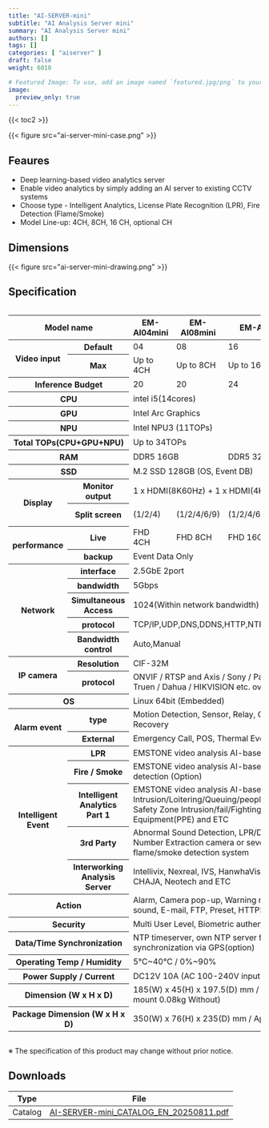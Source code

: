 ```yaml
---
title: "AI-SERVER-mini"
subtitle: "AI Analysis Server mini"
summary: "AI Analysis Server mini"
authors: []
tags: []
categories: [ "aiserver" ]
draft: false
weight: 6010

# Featured Image: To use, add an image named `featured.jpg/png` to your page's folder.
image:
  preview_only: true
---
```


{{< toc2 >}}

<div class="container">
<div class="row justify-content-center align-items-center">
<div class="col-sm-5">

{{< figure src="ai-server-mini-case.png" >}}

</div>
</div>
</div>

<div class="container">
<div class="row justify-content-center">
<div class="col-12 col-sm-7 pl-0">


## Feaures

- Deep learning-based video analytics server
- Enable video analytics by simply adding an AI server to existing CCTV systems
- Choose type - Intelligent Analytics, License Plate Recognition (LPR), Fire Detection (Flame/Smoke)
- Model Line-up: 4CH, 8CH, 16 CH, optional CH

</div>
<div class="col-12 col-sm-5 pl-0">

## Dimensions

{{< figure src="ai-server-mini-drawing.png" >}}

</div>
</div>
</div>

## Specification

<div style="overflow-x: auto">
<table class="spec">
<thead>
<tr>
<th colspan="2">Model name</th>
<th>EM-AI04mini</th>
<th>EM-AI08mini</th>
<th>EM-AI16mini</th>
<th>EM-AI00mini</th>
</tr>
</thead>
<tbody>
<tr>
<th rowspan="2">Video input</th>
<th>Default</th>
<td>04</td>
<td>08</td>
<td>16</td>
<td>0</td>
</tr>
<tr>
<th>Max</th>
<td>Up to 4CH</td>
<td>Up to 8CH</td>
<td>Up to 16CH</td>
<td>Up to 16CH</td>
</tr>
<tr>
<th colspan="2">Inference Budget</th>
<td>20</td>
<td>20</td>
<td>24</td>
<td>24</td>
</tr>
<tr>
<th colspan="2">CPU</th>
<td colspan="4">intel i5(14cores)</td>
</tr>
<tr>
<th colspan="2">GPU</th>
<td colspan="4">Intel Arc Graphics</td>
</tr>
<tr>
<th colspan="2">NPU</th>
<td colspan="4">Intel NPU3 (11TOPs)</td>
</tr>
<tr>
<th colspan="2">Total TOPs(CPU+GPU+NPU)</th>
<td colspan="4">Up to 34TOPs</td>
</tr>
<tr>
<th colspan="2">RAM</th>
<td colspan="2">DDR5 16GB</td>
<td colspan="2">DDR5 32GB</td>
</tr>
<tr>
<th colspan="2">SSD</th>
<td colspan="4">M.2 SSD 128GB (OS, Event DB)</td>
</tr>
<tr>
<th rowspan="2">Display</th>
<th>Monitor output</th>
<td colspan="4">1 x HDMI(8K60Hz) + 1 x HDMI(4K60Hz)</td>
</tr>
<tr>
<th>Split screen</td>
<td>(1/2/4)</td>
<td>(1/2/4/6/9)</td>
<td>(1/2/4/6/10/13/16)</td>
<td>depend on CH</td>
</tr>
<tr>
<th rowspan="2">performance</th>
<th>Live</td>
<td>FHD 4CH</td>
<td>FHD 8CH</td>
<td>FHD 16CH</td>
<td>up to license</td>
</tr>
<th>backup</th>
<td colspan="4">Event Data Only</td>
</tr>
<tr>
<th rowspan="5">Network</th>
<th>interface</th>
<td colspan="4">2.5GbE 2port</td>
</tr>
<tr>
<th>bandwidth</th>
<td colspan="4">5Gbps</td>
</tr>
<tr>
<th>Simultaneous Access</th>
<td colspan="4">1024(Within network bandwidth)</td>
</tr>
<tr>
<th>protocol</th>
<td colspan="4">TCP/IP,UDP,DNS,DDNS,HTTP,NTP,RTP/RTCP,RTSP</td>
</tr>
<tr>
<th>Bandwidth control</th>
<td colspan="4">Auto,Manual</td>
</tr>
<tr>
<th rowspan="2">IP camera</th>
<th>Resolution</th>
<td colspan="4">CIF-32M</td>
</tr>
<tr>
<th>protocol</th>
<td colspan="4">ONVIF / RTSP and Axis / Sony / Panasonic / Hanwha / Truen / Dahua / HIKVISION etc. over 130+</td>
</tr>
<tr>
<th colspan="2">OS</th>
<td colspan="4">Linux 64bit (Embedded)</td>
</tr>
<tr>
<th rowspan="2">Alarm event</th>
<th>type</th>
<td colspan="4">Motion Detection, Sensor, Relay, Camera Signal Loss / Recovery</td>
</tr>
<tr>
<th>External</th>
<td colspan="4">Emergency Call, POS, Thermal Event(Thermal, Sensor)</td>
</tr>
<tr>
<th rowspan="5">Intelligent Event</th>
<th>LPR</th>
<td colspan="4">EMSTONE video analysis AI-based LPR (Option)</td>
</tr>
<tr>
<th>Fire / Smoke</th>
<td colspan="4">EMSTONE video analysis AI-based flame/smoke detection (Option)</td>
</tr>
<tr>
<th>Intelligent Analytics Part 1</th>
<td colspan="4">EMSTONE video analysis AI-based Intrusion/Loitering/Queuing/people counting/crowding, Safety Zone Intrusion/fail/Fighting/Personal protective Equipment(PPE) and ETC</td>
</tr>
<tr>
<th>3rd Party</th>
<td colspan="4">Abnormal Sound Detection, LPR/Directional Vehicle Number Extraction camera or sever, video analysis flame/smoke detection system</td>
</tr>
<tr>
<th>Interworking Analysis Server</th>
<td colspan="4">Intellivix, Nexreal, IVS, HanwhaVision, Truen, ITX, CHAJA, Neotech and ETC</td>
</tr>
<tr>
<th colspan="2">Action</th>
<td colspan="4">Alarm, Camera pop-up, Warning message, Warning sound, E-mail, FTP, Preset, HTTPS API Support</td>
</tr>
<tr>
<th colspan="2">Security</th>
<td colspan="4">Multi User Level, Biometric authentication support</td>
</tr>
<tr>
<th colspan="2">Data/Time Synchronization</th>
<td colspan="4">NTP timeserver, own NTP server function, self synchronization via GPS(option)</td>
</tr>
<tr>
<th colspan="2">Operating Temp / Humidity</th>
<td colspan="4">5℃~40℃ / 0%~90%</td>
</tr>
<tr>
<th colspan="2">Power Supply / Current</th>
<td colspan="4">DC12V 10A (AC 100-240V input)</td>
</tr>
<tr>
<th colspan="2">Dimension (W x H x D)</th>
<td colspan="4">185(W) x 45(H) x 197.5(D) mm / Approx. 1.14 kg (Vesa mount 0.08kg Without)</td>
</tr>
<tr>
<th colspan="2">Package Dimension (W x H x D)</th>
<td colspan="4">350(W) x 76(H) x 235(D) mm / Approx. 1.95 kg</td>
</tr>
</tbody>
</table>
</div>

※ The specification of this product may change without prior notice.

## Downloads

Type | File
---- | ----
Catalog | [AI-SERVER-mini_CATALOG_EN_20250811.pdf](https://www.emstone.com/data/sales/en/AI-SERVER-mini_CATALOG_EN_20250811.pdf)